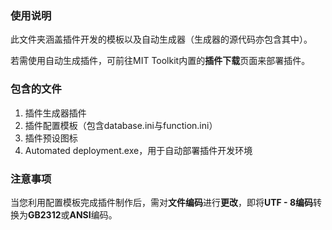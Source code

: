 ### 使用说明
此文件夹涵盖插件开发的模板以及自动生成器（生成器的源代码亦包含其中）。

若需使用自动生成插件，可前往MIT Toolkit内置的**插件下载**页面来部署插件。

### 包含的文件
1. 插件生成器插件
2. 插件配置模板（包含database.ini与function.ini）
3. 插件预设图标
4. Automated deployment.exe，用于自动部署插件开发环境

### 注意事项
当您利用配置模板完成插件制作后，需对**文件编码**进行**更改**，即将**UTF - 8编码**转换为**GB2312**或**ANSI**编码。 
